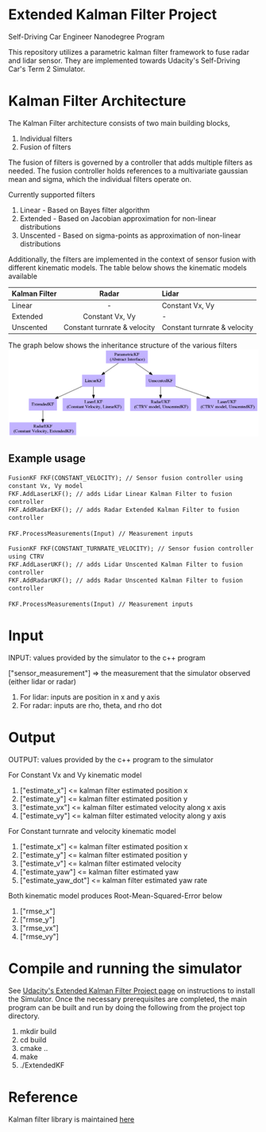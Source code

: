 # Extended Kalman Filter Project
Self-Driving Car Engineer Nanodegree Program

This repository utilizes a parametric kalman filter framework to fuse radar and lidar sensor. They are implemented towards Udacity's Self-Driving Car's Term 2 Simulator.


[//]: # (Image References)

[image1]: diag.png "Parametric Kalman Filter architecture"

# Kalman Filter Architecture

The Kalman Filter architecture consists of two main building blocks, 
1. Individual filters
2. Fusion of filters

The fusion of filters is governed by a controller that adds multiple filters as needed. The fusion controller holds references to a multivariate gaussian mean and sigma, which the individual filters operate on. 

Currently supported filters

1. Linear - Based on Bayes filter algorithm
2. Extended - Based on Jacobian approximation for non-linear distributions
3. Unscented - Based on sigma-points as approximation of non-linear distributions

Additionally, the filters are implemented in the context of sensor fusion with different kinematic models. The table below shows the kinematic models available

| Kalman Filter      |  Radar	       |    Lidar           |
|:-------------------|:---------------:|:-------------------|
| Linear             |  -  	       |   Constant Vx, Vy  |
| Extended    	     | Constant Vx, Vy |	-           |
| Unscented	     | Constant turnrate & velocity | Constant turnrate & velocity |


The graph below shows the inheritance structure of the various filters
![alt text][image1]

## Example usage

```
FusionKF FKF(CONSTANT_VELOCITY); // Sensor fusion controller using constant Vx, Vy model
FKF.AddLaserLKF(); // adds Lidar Linear Kalman Filter to fusion controller
FKF.AddRadarEKF(); // adds Radar Extended Kalman Filter to fusion controller

FKF.ProcessMeasurements(Input) // Measurement inputs
```

```
FusionKF FKF(CONSTANT_TURNRATE_VELOCITY); // Sensor fusion controller using CTRV
FKF.AddLaserUKF(); // adds Lidar Unscented Kalman Filter to fusion controller
FKF.AddRadarUKF(); // adds Radar Unscented Kalman Filter to fusion controller

FKF.ProcessMeasurements(Input) // Measurement inputs
```

# Input

INPUT: values provided by the simulator to the c++ program

["sensor_measurement"] => the measurement that the simulator observed (either lidar or radar)

1. For lidar: inputs are position in x and y axis
2. For radar: inputs are rho, theta, and rho dot


# Output

OUTPUT: values provided by the c++ program to the simulator

For Constant Vx and Vy kinematic model

1. ["estimate_x"] <= kalman filter estimated position x
2. ["estimate_y"] <= kalman filter estimated position y
3. ["estimate_vx"] <= kalman filter estimated velocity along x axis
4. ["estimate_vy"] <= kalman filter estimated velocity along y axis

For Constant turnrate and velocity kinematic model

1. ["estimate_x"] <= kalman filter estimated position x
2. ["estimate_y"] <= kalman filter estimated position y
3. ["estimate_v"] <= kalman filter estimated velocity
4. ["estimate_yaw"] <= kalman filter estimated yaw
5. ["estimate_yaw_dot"] <= kalman filter estimated yaw rate

Both kinematic model produces Root-Mean-Squared-Error below

1. ["rmse_x"]
2. ["rmse_y"]
3. ["rmse_vx"]
4. ["rmse_vy"]


# Compile and running the simulator

See [Udacity's Extended Kalman Filter Project page](https://github.com/udacity/CarND-Extended-Kalman-Filter-Project) on instructions to install the Simulator. Once the necessary prerequisites are completed, the main program can be built and run by doing the following from the project top directory.

1. mkdir build
2. cd build
3. cmake ..
4. make
5. ./ExtendedKF

# Reference

Kalman filter library is maintained [here](https://github.com/kernyan/KalmanFilterController)





